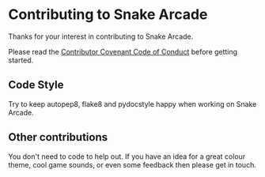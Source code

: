 # Contributing to Snake Arcade

Thanks for your interest in contributing to Snake Arcade.

Please read the [Contributor Covenant Code of Conduct](https://github.com/nigel-maher/snake-arcade/blob/master/CODE_OF_CONDUCT.md#contributor-covenant-code-of-conduct)
before getting started.

## Code Style

Try to keep autopep8, flake8 and pydocstyle happy when working on Snake Arcade.

## Other contributions

You don't need to code to help out. If you have an idea for a great colour
theme, cool game sounds, or even some feedback then please get in touch.
